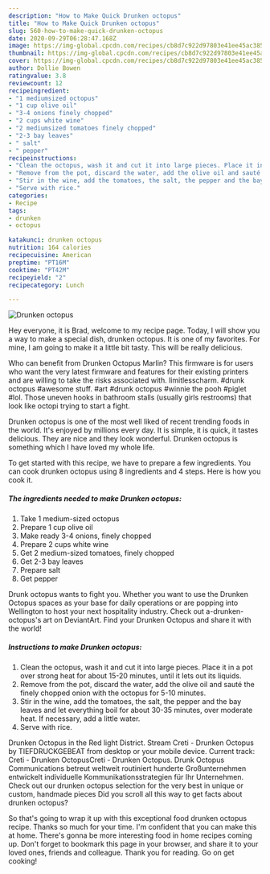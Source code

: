 ```yaml
---
description: "How to Make Quick Drunken octopus"
title: "How to Make Quick Drunken octopus"
slug: 560-how-to-make-quick-drunken-octopus
date: 2020-09-29T06:28:47.168Z
image: https://img-global.cpcdn.com/recipes/cb8d7c922d97803e41ee45ac38578d6a/751x532cq70/drunken-octopus-recipe-main-photo.jpg
thumbnail: https://img-global.cpcdn.com/recipes/cb8d7c922d97803e41ee45ac38578d6a/751x532cq70/drunken-octopus-recipe-main-photo.jpg
cover: https://img-global.cpcdn.com/recipes/cb8d7c922d97803e41ee45ac38578d6a/751x532cq70/drunken-octopus-recipe-main-photo.jpg
author: Dollie Bowen
ratingvalue: 3.8
reviewcount: 12
recipeingredient:
- "1 mediumsized octopus"
- "1 cup olive oil"
- "3-4 onions finely chopped"
- "2 cups white wine"
- "2 mediumsized tomatoes finely chopped"
- "2-3 bay leaves"
- " salt"
- " pepper"
recipeinstructions:
- "Clean the octopus, wash it and cut it into large pieces. Place it in a pot over strong heat for about 15-20 minutes, until it lets out its liquids."
- "Remove from the pot, discard the water, add the olive oil and sauté the finely chopped onion with the octopus for 5-10 minutes."
- "Stir in the wine, add the tomatoes, the salt, the pepper and the bay leaves and let everything boil for about 30-35 minutes, over moderate heat. If necessary, add a little water."
- "Serve with rice."
categories:
- Recipe
tags:
- drunken
- octopus

katakunci: drunken octopus 
nutrition: 164 calories
recipecuisine: American
preptime: "PT16M"
cooktime: "PT42M"
recipeyield: "2"
recipecategory: Lunch

---
```



![Drunken octopus](https://img-global.cpcdn.com/recipes/cb8d7c922d97803e41ee45ac38578d6a/751x532cq70/drunken-octopus-recipe-main-photo.jpg)

Hey everyone, it is Brad, welcome to my recipe page. Today, I will show you a way to make a special dish, drunken octopus. It is one of my favorites. For mine, I am going to make it a little bit tasty. This will be really delicious.

Who can benefit from Drunken Octopus Marlin? This firmware is for users who want the very latest firmware and features for their existing printers and are willing to take the risks associated with. limitlesscharm. #drunk octopus #awesome stuff. #art #drunk octopus #winnie the pooh #piglet #lol. Those uneven hooks in bathroom stalls (usually girls restrooms) that look like octopi trying to start a fight.

Drunken octopus is one of the most well liked of recent trending foods in the world. It's enjoyed by millions every day. It is simple, it is quick, it tastes delicious. They are nice and they look wonderful. Drunken octopus is something which I have loved my whole life.


To get started with this recipe, we have to prepare a few ingredients. You can cook drunken octopus using 8 ingredients and 4 steps. Here is how you cook it.

<!--inarticleads1-->

##### The ingredients needed to make Drunken octopus:

1. Take 1 medium-sized octopus
1. Prepare 1 cup olive oil
1. Make ready 3-4 onions, finely chopped
1. Prepare 2 cups white wine
1. Get 2 medium-sized tomatoes, finely chopped
1. Get 2-3 bay leaves
1. Prepare  salt
1. Get  pepper


Drunk octopus wants to fight you. Whether you want to use the Drunken Octopus spaces as your base for daily operations or are popping into Wellington to host your next hospitality industry. Check out a-drunken-octopus&#39;s art on DeviantArt. Find your Drunken Octopus and share it with the world! 

<!--inarticleads2-->

##### Instructions to make Drunken octopus:

1. Clean the octopus, wash it and cut it into large pieces. Place it in a pot over strong heat for about 15-20 minutes, until it lets out its liquids.
1. Remove from the pot, discard the water, add the olive oil and sauté the finely chopped onion with the octopus for 5-10 minutes.
1. Stir in the wine, add the tomatoes, the salt, the pepper and the bay leaves and let everything boil for about 30-35 minutes, over moderate heat. If necessary, add a little water.
1. Serve with rice.


Drunken Octopus in the Red light District. Stream Creti - Drunken Octopus by TIEFDRUCKGEBEAT from desktop or your mobile device. Current track: Creti - Drunken OctopusCreti - Drunken Octopus. Drunk Octopus Communications betreut weltweit routiniert hunderte Großunternehmen entwickelt individuelle Kommunikationsstrategien für Ihr Unternehmen. Check out our drunken octopus selection for the very best in unique or custom, handmade pieces Did you scroll all this way to get facts about drunken octopus? 

So that's going to wrap it up with this exceptional food drunken octopus recipe. Thanks so much for your time. I'm confident that you can make this at home. There's gonna be more interesting food in home recipes coming up. Don't forget to bookmark this page in your browser, and share it to your loved ones, friends and colleague. Thank you for reading. Go on get cooking!
